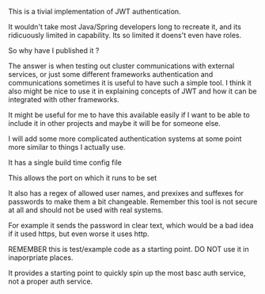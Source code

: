 This is a tivial implementation of JWT authentication. 

It wouldn't take most Java/Spring developers long to recreate it, and its ridicuously limited in capability.
Its so limited it doens't even have roles.

So why have I published it ?
 
The answer is when testing out cluster communications with external services, or just some different frameworks authentication and communications sometimes it is useful to have such a simple tool.
I think it also might be nice to use it in explaining concepts of JWT and how it can be integrated with other frameworks. 

It might be useful for me to have this available easily if I want to be able to include it in other projects and maybe it will be for someone else.

I will add some more complicated authentication systems at some point more similar to things I actually use.

It has a single build time config file

This allows the port on which it runs to be set

It also has a regex of allowed user names, and prexixes and suffexes for passwords to make them a bit changeable. Remember this tool is not secure at all and should not be used with real systems.

For example it sends the password in clear text, which would be a bad idea if it used https, but even worse it uses http.  

REMEMBER this is test/example code as a starting point. DO NOT use it in inaporpriate places.

It provides a starting point to quickly spin up the most basc auth service, not a proper auth service. 